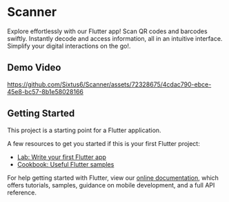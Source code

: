 # Scanner

Explore effortlessly with our Flutter app! Scan QR codes and barcodes swiftly. Instantly decode and access information, all in an intuitive interface. Simplify your digital interactions on the go!.

## Demo Video


https://github.com/Sixtus6/Scanner/assets/72328675/4cdac790-ebce-45e8-bc57-8b1e58028166



## Getting Started

This project is a starting point for a Flutter application.

A few resources to get you started if this is your first Flutter project:

- [Lab: Write your first Flutter app](https://flutter.dev/docs/get-started/codelab)
- [Cookbook: Useful Flutter samples](https://flutter.dev/docs/cookbook)

For help getting started with Flutter, view our
[online documentation](https://flutter.dev/docs), which offers tutorials,
samples, guidance on mobile development, and a full API reference.
